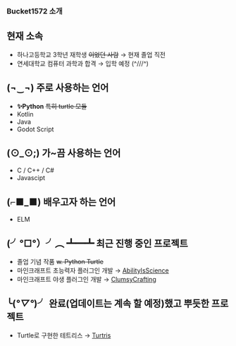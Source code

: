 ### Bucket1572 소개

## 현재 소속
- 하나고등학교 3학년 재학생 ~~이었던 사람~~ → 현재 졸업 직전
- 연세대학교 컴퓨터 과학과 합격 → 입학 예정 (^///^)

## (¬‿¬) 주로 사용하는 언어
- **✨Python** ~~특히 turtle 모듈~~
- Kotlin
- Java
- Godot Script

## (⊙_⊙;) 가~끔 사용하는 언어
- C / C++ / C#
- Javascipt

## (⌐■_■) 배우고자 하는 언어
- ELM

## (╯°□°）╯︵ ┻━┻ 최근 진행 중인 프로젝트
- 졸업 기념 작품 ~~w. Python Turtle~~
- 마인크래프트 초능력자 플러그인 개발 → [AbilityIsScience](https://github.com/Bucket1572/AbilityIsScience)
- 마인크래프트 야생 플러그인 개발 → [ClumsyCrafting](https://github.com/Bucket1572/ClumsyCrafting)

## ╰(*°▽°*)╯ 완료(업데이트는 계속 할 예정)했고 뿌듯한 프로젝트
- Turtle로 구현한 테트리스 → [Turtris](https://github.com/Bucket1572/Turtris)
